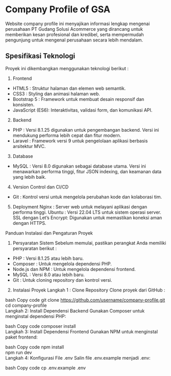 # Company Profile of GSA
Website company profile ini menyajikan informasi lengkap mengenai perusahaan PT Gudang Solusi Acommerce yang dirancang untuk memberikan kesan profesional dan kredibel, serta mempermudah pengunjung untuk mengenal perusahaan secara lebih mendalam.

## Spesifikasi Teknologi
Proyek ini dikembangkan menggunakan teknologi berikut :

1. Frontend
- HTML5 : Struktur halaman dan elemen web semantik.
- CSS3 : Styling dan animasi halaman web.
- Bootstrap 5 : Framework untuk membuat desain responsif dan konsisten.
- JavaScript (ES6): Interaktivitas, validasi form, dan komunikasi API.

2. Backend
- PHP : Versi 8.1.25 digunakan untuk pengembangan backend. Versi ini mendukung performa lebih cepat dan fitur modern.
- Laravel : Framework versi 9 untuk pengelolaan aplikasi berbasis arsitektur MVC.

3. Database
- MySQL : Versi 8.0 digunakan sebagai database utama. Versi ini menawarkan performa tinggi, fitur JSON indexing, dan keamanan data yang lebih baik.

4. Version Control dan CI/CD
- Git : Kontrol versi untuk mengelola perubahan kode dan kolaborasi tim.

5. Deployment
Nginx : Server web untuk melayani aplikasi dengan performa tinggi.
Ubuntu : Versi 22.04 LTS untuk sistem operasi server.
SSL dengan Let’s Encrypt: Digunakan untuk memastikan koneksi aman dengan HTTPS.


Panduan Instalasi dan Pengaturan Proyek
1. Persyaratan Sistem
Sebelum memulai, pastikan perangkat Anda memiliki persyaratan berikut :
- PHP : Versi 8.1.25 atau lebih baru.
- Composer : Untuk mengelola dependensi PHP.
- Node.js dan NPM : Untuk mengelola dependensi frontend.
- MySQL : Versi 8.0 atau lebih baru.
- Git : Untuk cloning repository dan kontrol versi.

2. Instalasi Proyek
Langkah 1 : Clone Repository
Clone proyek dari GitHub :

bash
Copy code
git clone https://github.com/username/company-profile.git  
cd company-profile  
Langkah 2: Install Dependensi Backend
Gunakan Composer untuk menginstal dependensi PHP:

bash
Copy code
composer install  
Langkah 3: Install Dependensi Frontend
Gunakan NPM untuk menginstal paket frontend:

bash
Copy code
npm install  
npm run dev  
Langkah 4: Konfigurasi File .env
Salin file .env.example menjadi .env:

bash
Copy code
cp .env.example .env  
